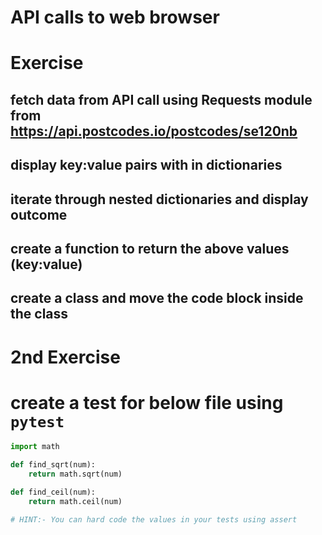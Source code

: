 # API calls to web browser

# Exercise
## fetch data from API call using Requests module from https://api.postcodes.io/postcodes/se120nb
## display key:value pairs with in dictionaries
## iterate through nested dictionaries and display outcome
## create a function to return the above values (key:value)
## create a class and move the code block inside the class


# 2nd Exercise
# create a test for below file using ```pytest``` 
```python
import math

def find_sqrt(num):
    return math.sqrt(num)

def find_ceil(num):
    return math.ceil(num)

# HINT:- You can hard code the values in your tests using assert
```
